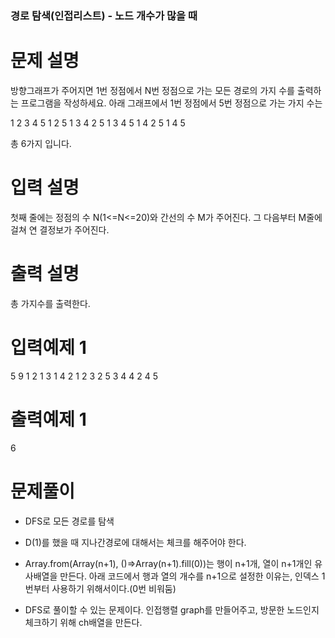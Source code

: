 ### 경로 탐색(인접리스트) - 노드 개수가 많을 때

# 문제 설명

방향그래프가 주어지면 1번 정점에서 N번 정점으로 가는 모든 경로의 가지 수를 출력하는 프로그램을 작성하세요.
아래 그래프에서 1번 정점에서 5번 정점으로 가는 가지 수는 

1 2 3 4 5
1 2 5
1 3 4 2 5
1 3 4 5
1 4 2 5
1 4 5

총 6가지 입니다.

# 입력 설명

첫째 줄에는 정점의 수 N(1<=N<=20)와 간선의 수 M가 주어진다. 그 다음부터 M줄에 걸쳐 연
결정보가 주어진다.

# 출력 설명

총 가지수를 출력한다.

# 입력예제 1

5 9
1 2
1 3
1 4
2 1
2 3
2 5
3 4
4 2
4 5

# 출력예제 1

6

# 문제풀이
- DFS로 모든 경로를 탐색
- D(1)를 했을 때 지나간경로에 대해서는 체크를 해주어야 한다. 
- Array.from(Array(n+1), ()=>Array(n+1).fill(0))는 행이 n+1개, 열이 n+1개인 유사배열을 만든다. 아래 코드에서 행과 열의 개수를 n+1으로 설정한 이유는, 인덱스 1번부터 사용하기 위해서이다.(0번 비워둠)

- DFS로 풀이할 수 있는 문제이다. 인접행렬 graph를 만들어주고, 방문한 노드인지 체크하기 위해 ch배열을 만든다.
